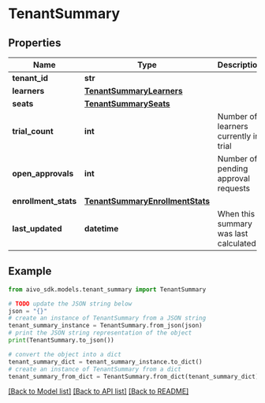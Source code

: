 # TenantSummary

## Properties

Name | Type | Description | Notes
------------ | ------------- | ------------- | -------------
**tenant_id** | **str** |  |
**learners** | [**TenantSummaryLearners**](TenantSummaryLearners.md) |  |
**seats** | [**TenantSummarySeats**](TenantSummarySeats.md) |  |
**trial_count** | **int** | Number of learners currently in trial |
**open_approvals** | **int** | Number of pending approval requests |
**enrollment_stats** | [**TenantSummaryEnrollmentStats**](TenantSummaryEnrollmentStats.md) |  | [optional]
**last_updated** | **datetime** | When this summary was last calculated |

## Example

```python
from aivo_sdk.models.tenant_summary import TenantSummary

# TODO update the JSON string below
json = "{}"
# create an instance of TenantSummary from a JSON string
tenant_summary_instance = TenantSummary.from_json(json)
# print the JSON string representation of the object
print(TenantSummary.to_json())

# convert the object into a dict
tenant_summary_dict = tenant_summary_instance.to_dict()
# create an instance of TenantSummary from a dict
tenant_summary_from_dict = TenantSummary.from_dict(tenant_summary_dict)
```

[[Back to Model list]](../README.md#documentation-for-models) [[Back to API list]](../README.md#documentation-for-api-endpoints) [[Back to README]](../README.md)
